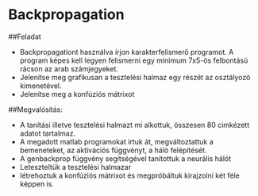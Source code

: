 # Backpropagation

##Feladat
- Backpropagationt használva írjon karakterfelismerő programot. A program képes kell legyen felismerni
egy minimum 7x5-ös felbontású rácson az arab számjegyeket.
- Jelenítse meg grafikusan a tesztelési halmaz egy részét az osztályozó kimenetével.
- Jelenítse meg a konfúziós mátrixot

##Megvalósítás:
- A tanítási illetve tesztelési halmazt mi alkottuk, összesen 80 cimkézett adatot tartalmaz.
- A megadott matlab programokat írtuk át, megváltoztattuk a bemeneteket, az aktivációs függvényt, a háló felépítését.
- A genbackprop függvény segítségével tanítottuk a neurális hálót
- Leteszteltük a tesztelési halmazar
- létrehoztuk a konfúziós mátrixot és megpróbáltuk kirajzolni két féle képpen is.
